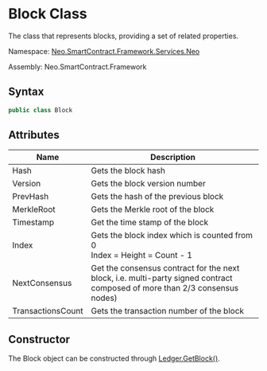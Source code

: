 # Block Class

The class that represents blocks, providing a set of related properties.

Namespace: [Neo.SmartContract.Framework.Services.Neo](../neo.md)

Assembly: Neo.SmartContract.Framework

## Syntax

```c#
public class Block
```

## Attributes

| Name              | Description                                                  |
| ----------------- | ------------------------------------------------------------ |
| Hash              | Gets the block hash                                          |
| Version           | Gets the block version number                                |
| PrevHash          | Gets the hash of the previous block                          |
| MerkleRoot        | Gets the Merkle root of the block                            |
| Timestamp         | Get the time stamp of the block                              |
| Index             | Gets the block index which is counted from 0<br/>Index = Height = Count - 1 |
| NextConsensus     | Get the consensus contract for the next block, i.e. multi-party signed contract composed of more than 2/3 consensus nodes) |
| TransactionsCount | Gets the transaction number of the block                     |

## Constructor

The Block object can be constructed through [Ledger.GetBlock()](Ledger/GetBlock.md).

